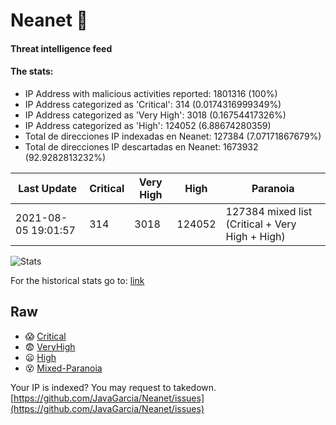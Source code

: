 # Neanet :hocho:
#### Threat intelligence feed
#### The stats:

- IP Address with malicious activities reported: 1801316 (100%)
- IP Address categorized as 'Critical':  314 (0.0174316999349%)
- IP Address categorized as 'Very High':  3018 (0.16754417326%)
- IP Address categorized as 'High':  124052 (6.88674280359)
- Total de direcciones IP indexadas en Neanet:  127384 (7.07171867679%)
- Total de direcciones IP descartadas en Neanet:  1673932 (92.9282813232%)

| Last Update | Critical | Very High | High | Paranoia |
| --- | --- | --- | --- | --- |
| 2021-08-05 19:01:57 | 314 | 3018 | 124052 | 127384 mixed list (Critical + Very High + High)|

![Stats](https://docs.google.com/spreadsheets/d/e/2PACX-1vSnaNMIXVabIpDJjufMlzH7poXnshF3mgd8Is1g9ytUEzVsP5my4Trn8f-xkoLLQ38xpL3HtmUexLo6/pubchart?oid=501124687&format=image)

For the historical stats go to: [link](/stats.csv)
## Raw
- :scream: [Critical](https://raw.githubusercontent.com/JavaGarcia/Neanet/master/blacklists/neanet_critical.txt)
- :fearful: [VeryHigh](https://raw.githubusercontent.com/JavaGarcia/Neanet/master/blacklists/neanet_veryHigh.txtt)
- :frowning: [High](https://raw.githubusercontent.com/JavaGarcia/Neanet/master/blacklists/neanet_high.txt)
- :dizzy_face: [Mixed-Paranoia](https://raw.githubusercontent.com/JavaGarcia/Neanet/master/blacklists/neanet_all.txt)


Your IP is indexed? You may request to takedown. [https://github.com/JavaGarcia/Neanet/issues](https://github.com/JavaGarcia/Neanet/issues)















































































































































































































































































































































































































































































































































































































































































































































































































































































































































































































































































































































































































































































































































































































































































































































































































































































































































































































































































































































































































































































































































































































































































































































































































































































































































































































































































































































































































































































































































































































































































































































































































































































































































































































































































































































































































































































































































































































































































































































































































































































































































































































































































































































































































































































































































































































































































































































































































































































































































































































































































































































































































































































































































































































































































































































































































































































































































































































































































































































































































































































































































































































































































































































































































































































































































































































































































































































































































































































































































































































































































































































































































































































































































































































































































































































































































































































































































































































































































































































































































































































































































































































